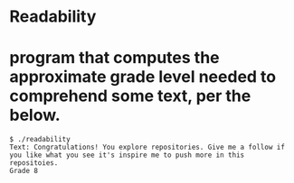 # Readability
# program that computes the approximate grade level needed to comprehend some text, per the below.

```
$ ./readability
Text: Congratulations! You explore repositories. Give me a follow if you like what you see it's inspire me to push more in this repositoies.
Grade 8

```
